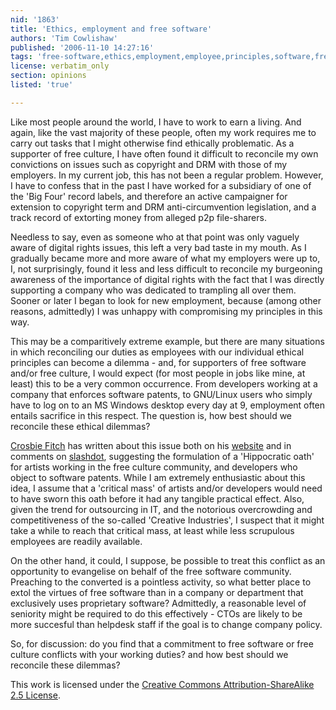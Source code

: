```yaml
---
nid: '1863'
title: 'Ethics, employment and free software'
authors: 'Tim Cowlishaw'
published: '2006-11-10 14:27:16'
tags: 'free-software,ethics,employment,employee,principles,software,freedom,work,gnu/linux'
license: verbatim_only
section: opinions
listed: 'true'

---
```

Like most people around the world, I have to work to earn a living. And again, like the vast majority of these people, often my work requires me to carry out tasks that I might otherwise find ethically problematic. As a supporter of free culture, I have often found it difficult to reconcile my own convictions on issues such as copyright and DRM with those of my employers. In my current job, this has not been a regular problem. However, I have to confess that in the past I have worked for a subsidiary of one of the 'Big Four' record labels, and therefore an active campaigner for extension to copyright term and DRM anti-circumvention legislation, and a track record of extorting money from alleged p2p file-sharers.

Needless to say, even as someone who at that point was only vaguely aware of digital rights issues, this left a very bad taste in my mouth. As I gradually became more and more aware of what my employers were up to, I, not surprisingly, found it less and less difficult to reconcile my burgeoning awareness of the importance of digital rights with the fact that I was directly supporting a company who was dedicated to trampling all over them. Sooner or later I began to look for new employment, because (among other reasons, admittedly) I was unhappy with compromising my principles in this way.

This may be a comparitively extreme example, but there are many situations in which reconciling our duties as employees with our individual ethical principles can become a dilemma - and, for supporters of free software and/or free culture, I would expect (for most people in jobs like mine, at least) this to be a very common occurrence. From developers working at a company that enforces software patents, to GNU/Linux users who simply have to log on to an MS Windows desktop every day at 9, employment often entails sacrifice in this respect. The question is, how best should we reconcile these ethical dilemmas?

[Crosbie Fitch](http://www.digitalproductions.co.uk/) has written about this issue both on his [website](http://www.digitalproductions.co.uk/index.php?id=38) and in comments on [slashdot](http://yro.slashdot.org/article.pl?sid=06/08/15/0458204), suggesting the formulation of a 'Hippocratic oath' for artists working in the free culture community, and developers who object to software patents. While I am extremely enthusiastic about this idea, I assume that a 'critical mass' of artists and/or developers would need to have sworn this oath before it had any tangible practical effect. Also, given the trend for outsourcing in IT, and the notorious overcrowding and competitiveness of the so-called 'Creative Industries', I suspect that it might take a while to reach that critical mass, at least while less scrupulous employees are readily available.

On the other hand, it could, I suppose, be possible to treat this conflict as an opportunity to evangelise on behalf of the free software community. Preaching to the converted is a pointless activity, so what better place to extol the virtues of free software than in a company or department that exclusively uses proprietary software? Admittedly, a reasonable level of seniority might be required to do this effectively - CTOs are likely to be more succesful than helpdesk staff if the goal is to change company policy.

So, for discussion: do you find that a commitment to free software or free culture conflicts with your working duties? and how best should we reconcile these dilemmas?

This work is licensed under the [Creative Commons Attribution-ShareAlike 2.5 License](http://creativecommons.org/licenses/by-sa/2.5/).

